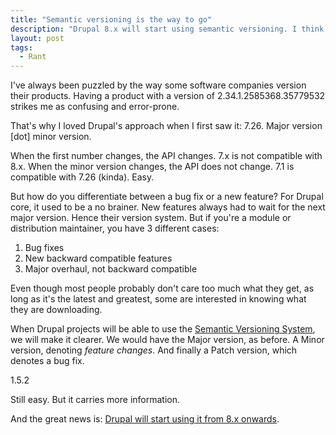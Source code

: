 ```yaml
---
title: "Semantic versioning is the way to go"
description: "Drupal 8.x will start using semantic versioning. I think it's the right choice, here's why."
layout: post
tags:
  - Rant
---
```


I've always been puzzled by the way some software companies version their products. Having a product with a version of 2.34.1.2585368.35779532 strikes me as confusing and error-prone. 

That's why I loved Drupal's approach when I first saw it: 7.26. Major version [dot] minor version.

When the first number changes, the API changes. 7.x is not compatible with 8.x. When the minor version changes, the API does not change. 7.1 is compatible with 7.26 (kinda). Easy. 

But how do you differentiate between a bug fix or a new feature? For Drupal core, it used to be a no brainer. New features always had to wait for the next major version. Hence their version system. But if you're a module or distribution maintainer, you have 3 different cases:

1. Bug fixes
2. New backward compatible features
3. Major overhaul, not backward compatible

Even though most people probably don't care too much what they get, as long as it's the latest and greatest, some are interested in knowing what they are downloading.

When Drupal projects will be able to use the [Semantic Versioning System](http://semver.org), we will make it clearer. We would have the Major version, as before. A Minor version, denoting *feature changes*. And finally a Patch version, which denotes a bug fix. 

1.5.2

Still easy. But it carries more information. 

And the great news is: [Drupal will start using it from 8.x onwards](https://infrastructure.drupal.org/node/88). 
